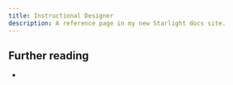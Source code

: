```yaml
---
title: Instructional Designer
description: A reference page in my new Starlight docs site.
---
```




## Further reading
- 